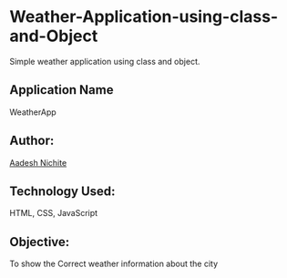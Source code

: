 # Weather-Application-using-class-and-Object

Simple weather application using class and object.

## Application Name
 WeatherApp

## Author:

[Aadesh Nichite](https://github.com/AadeshNichite)

## Technology Used:

HTML, CSS, JavaScript

## Objective:

To show the Correct weather information about the city
